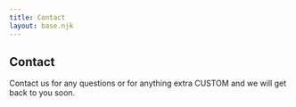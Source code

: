 ```yaml
---
title: Contact
layout: base.njk
---
```


<div class="info">
	<h2>Contact</h2>
	<p>
		Contact us for any questions or for anything extra CUSTOM and we will get back to you soon.
	</p>
	<br>
	<div class="contact-icons">
		<a target="_blank" href="https://www.instagram.com/3mirrorsfabrication/"><span><i class="fab fa-instagram"></i></span></a>
		<a href="mailto:3mirrorsfabrication@gmail.com"><span><i class="far fa-envelope"></i></span></a>
	</div>
</div>